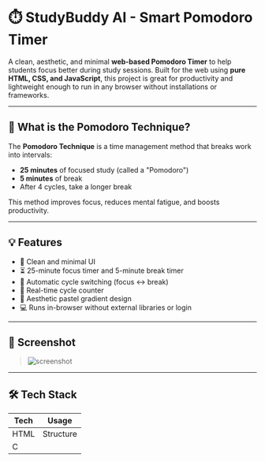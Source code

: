 # ⏱️ StudyBuddy AI - Smart Pomodoro Timer

A clean, aesthetic, and minimal **web-based Pomodoro Timer** to help students focus better during study sessions. Built for the web using **pure HTML, CSS, and JavaScript**, this project is great for productivity and lightweight enough to run in any browser without installations or frameworks.

---

## 🧠 What is the Pomodoro Technique?

The **Pomodoro Technique** is a time management method that breaks work into intervals:
- **25 minutes** of focused study (called a "Pomodoro")
- **5 minutes** of break
- After 4 cycles, take a longer break

This method improves focus, reduces mental fatigue, and boosts productivity.

---

## 💡 Features

- 🎯 Clean and minimal UI
- ⏳ 25-minute focus timer and 5-minute break timer
- 🔁 Automatic cycle switching (focus ↔ break)
- 🔢 Real-time cycle counter
- 🧊 Aesthetic pastel gradient design
- 💻 Runs in-browser without external libraries or login

---

## 📸 Screenshot

> ![screenshot](assets/studybuddy-screenshot.png)  


---

## 🛠️ Tech Stack

| Tech       | Usage                 |
|------------|------------------------|
| HTML       | Structure              |
| C
